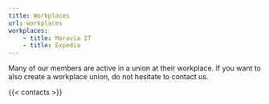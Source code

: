 ```yaml
---
title: Workplaces
url: workplaces
workplaces:
    - title: Moravia IT
    - title: Expedia
---
```

Many of our members are active in a union at their workplace. If you want to also create a workplace union, do not hesitate to contact us.

{{< contacts >}}
